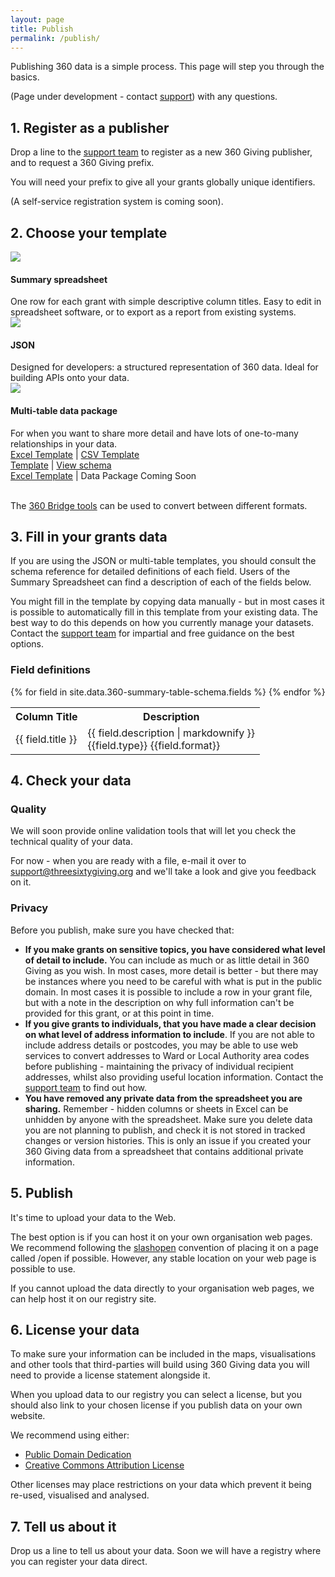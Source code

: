 ```yaml
---
layout: page
title: Publish
permalink: /publish/
---
```

<div id="toc"></div>

Publishing 360 data is a simple process. This page will step you through the basics. 

(Page under development - contact [support](/support/)) with any questions.


## 1. Register as a publisher

Drop a line to the [support team](/support/) to register as a new 360 Giving publisher, and to request a 360 Giving prefix.

You will need your prefix to give all your grants globally unique identifiers. 

(A self-service registration system is coming soon).

## 2. Choose your template

<div class="section">
<div class="col span_1_of_3 center-text">
<img src="{{site.baseurl}}/assets/img/spreadsheet.png" class="icon-image"/>
<h4>Summary spreadsheet</h4>
One row for each grant with simple descriptive column titles. Easy to edit in spreadsheet software, or to export as a report from existing systems.
</div>
<div class="col span_1_of_3 center-text">
<img src="{{site.baseurl}}/assets/img/json.png" class="icon-image"/>
<h4>JSON</h4>
Designed for developers: a structured representation of 360 data. Ideal for building APIs onto your data.
</div>
<div class="col span_1_of_3 center-text">
<img src="{{site.baseurl}}/assets/img/package.png" class="icon-image"/>
<h4>Multi-table data package</h4>
For when you want to share more detail and have lots of one-to-many relationships in your data. 
</div>
</div>

<div class="section">
<div class="col span_1_of_3 center-text">
<a href="/assets/standard/schema/summary-table/360-giving-schema-titles.xlsx">Excel Template</a> | <a href="/assets/standard/schema/summary-table/360-giving-schema-titles.csv/Activity.csv">CSV Template</a>
</div>
<div class="col span_1_of_3 center-text">
<a href="/assets/json-template-temp.json">Template</a> | <a href="/docs/#json-schema">View schema</a>
</div>
<div class="col span_1_of_3 center-text">
<a href="/assets/standard/schema/multi-table/360-giving-schema-fields.xlsx">Excel Template</a> | Data Package Coming Soon
</div>
</div>

<br clear="all"/>

The [360 Bridge tools](/tools/) can be used to convert between different formats. 

## 3. Fill in your grants data

If you are using the JSON or multi-table templates, you should consult the schema reference for detailed definitions of each field. Users of the Summary Spreadsheet can find a description of each of the fields below. 

You might fill in the template by copying data manually - but in most cases it is possible to automatically fill in this template from your existing data. The best way to do this depends on how you currently manage your datasets. Contact the [support team](/support/) for impartial and free guidance on the best options.


### Field definitions

<table class="reference-table">
    <tr>
        <th>Column Title</th>
        <th>Description</th>
    </tr>
{% for field in site.data.360-summary-table-schema.fields %}
<tr>
    <td class="col-title">{{ field.title }}</td>
    <td class="col-desc">{{ field.description | markdownify }}</br><span class="extra-info">{{field.type}} {{field.format}}</span></td>
</tr>
{% endfor %}
</table>


## 4. Check your data

### Quality

We will soon provide online validation tools that will let you check the technical quality of your data.

For now - when you are ready with a file, e-mail it over to support@threesixtygiving.org and we'll take a look and give you feedback on it.

### Privacy

Before you publish, make sure you have checked that:

* **If you make grants on sensitive topics, you have considered what level of detail to include.** You can include as much or as little detail in 360 Giving as you wish. In most cases, more detail is better - but there may be instances where you need to be careful with what is put in the public domain. In most cases it is possible to include a row in your grant file, but with a note in the description on why full information can't be provided for this grant, or at this point in time.
* **If you give grants to individuals, that you have made a clear decision on what level of address information to include**. If you are not able to include address details or postcodes, you may be able to use web services to convert addresses to Ward or Local Authority area codes before publishing - maintaining the privacy of individual recipient addresses, whilst also providing useful location information. Contact the [support team](/support/) to find out how.
* **You have removed any private data from the spreadsheet you are sharing.** Remember - hidden columns or sheets in Excel can be unhidden by anyone with the spreadsheet. Make sure you delete data you are not planning to publish, and check it is not stored in tracked changes or version histories. This is only an issue if you created your 360 Giving data from a spreadsheet that contains additional private information.

## 5. Publish

It's time to upload your data to the Web. 

The best option is if you can host it on your own organisation web pages. We recommend following the [slashopen](http://slashopen.net) convention of placing it on a page called /open if possible. However, any stable location on your web page is possible to use.

If you cannot upload the data directly to your organisation web pages, we can help host it on our registry site. 

## 6. License your data

To make sure your information can be included in the maps, visualisations and other tools that third-parties will build using 360 Giving data you will need to provide a license statement alongside it.

When you upload data to our registry you can select a license, but you should also link to your chosen license if you publish data on your own website.

We recommend using either:

* [Public Domain Dedication](https://creativecommons.org/licenses/publicdomain/)
* [Creative Commons Attribution License](https://creativecommons.org/licenses/by/4.0/)

Other licenses may place restrictions on your data which prevent it being re-used, visualised and analysed. 


## 7. Tell us about it

Drop us a line to tell us about your data. Soon we will have a registry where you can register your data direct.



<script>
$('#toc').toc({
    'selectors': 'h2', //elements to use as headings
    'smoothScrolling': true, //enable or disable smooth scrolling on click
    'prefix': 'toc', //prefix for anchor tags and class names
    'onHighlight': function(el) {}, //called when a new section is highlighted 
    'highlightOnScroll': true, //add class to heading that is currently in focus
    'highlightOffset': 100, //offset to trigger the next headline
    'anchorName': function(i, heading, prefix) { //custom function for anchor name
        return prefix+i;
    },
    'headerText': function(i, heading, $heading) { //custom function building the header-item text
        return $heading.text();
    }
});
</script>
